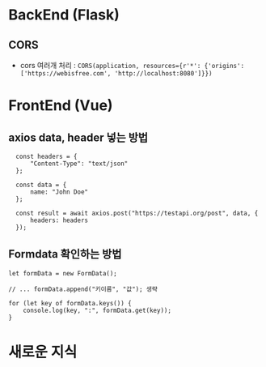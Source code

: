 # BackEnd (Flask)

## CORS
  - cors 여러개 처리 : `CORS(application, resources={r'*': {'origins': ['https://webisfree.com', 'http://localhost:8080']}})`

# FrontEnd (Vue)

## axios data, header 넣는 방법
```
  const headers = {
      "Content-Type": "text/json"
  };

  const data = {
      name: "John Doe"
  };

  const result = await axios.post("https://testapi.org/post", data, {
      headers: headers
  });
```

## Formdata 확인하는 방법
```
let formData = new FormData();

// ... formData.append("키이름", "값"); 생략

for (let key of formData.keys()) {
	console.log(key, ":", formData.get(key));
}
```

# 새로운 지식

##
